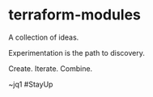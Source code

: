 # terraform-modules
A collection of ideas.

Experimentation is the path to discovery.

Create. Iterate. Combine.

~jq1 #StayUp
